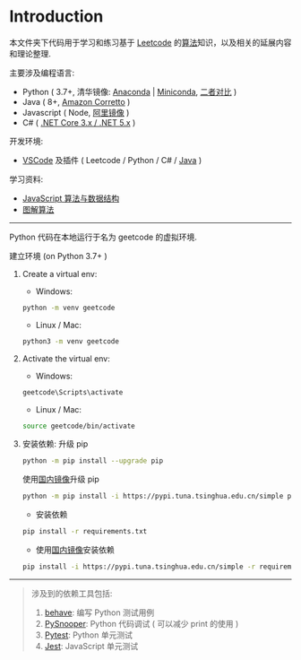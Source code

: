 # Introduction
本文件夹下代码用于学习和练习基于 [Leetcode](https://leetcode-cn.com) 的[算法](https://github.com/trekhleb/javascript-algorithms/blob/master/README.zh-CN.md)知识，以及相关的延展内容和理论整理.

主要涉及编程语言:

* Python ( 3.7+, 清华镜像: [Anaconda](https://mirrors.tuna.tsinghua.edu.cn/anaconda/archive/) | [Miniconda](https://mirrors.tuna.tsinghua.edu.cn/anaconda/miniconda/), [二者对比](https://docs.conda.io/projects/conda/en/latest/user-guide/install/download.html#anaconda-or-miniconda) )
* Java ( 8+, [Amazon Corretto](https://aws.amazon.com/cn/corretto/) )
* Javascript ( Node, [阿里镜像](http://npm.taobao.org/mirrors/node/) )
* C# ( [.NET Core 3.x / .NET 5.x](https://dotnet.microsoft.com/download) )

开发环境:

* [VSCode](https://code.visualstudio.com/) 及插件 ( Leetcode / Python / C# / [Java](https://aka.ms/vscode-java-installer-win) )

学习资料:

* [JavaScript 算法与数据结构](https://github.com/trekhleb/javascript-algorithms/blob/master/README.zh-CN.md)
* [图解算法](https://algorithm-visualizer.org/)

---
Python 代码在本地运行于名为 geetcode 的虚拟环境.

建立环境 (on Python 3.7+ )

1. Create a virtual env:
   * Windows:

   ```bash
   python -m venv geetcode
   ```

   * Linux / Mac:

   ```bash
   python3 -m venv geetcode
   ```

2. Activate the virtual env:
   * Windows:

    ```bash
    geetcode\Scripts\activate
    ```

    * Linux / Mac:

    ```bash
    source geetcode/bin/activate
    ```

3. 安装依赖:
   升级 pip

   ```bash
   python -m pip install --upgrade pip
   ```

   使用[国内镜像](https://mirrors.tuna.tsinghua.edu.cn/help/pypi/)升级 pip
   ```bash
   python -m pip install -i https://pypi.tuna.tsinghua.edu.cn/simple pip -U
   ```

   * 安装依赖

    ```bash
    pip install -r requirements.txt
    ```

   * 使用[国内镜像](https://mirrors.tuna.tsinghua.edu.cn/help/pypi/)安装依赖

   ```bash
   pip install -i https://pypi.tuna.tsinghua.edu.cn/simple -r requirements.txt
   ```

---
> 涉及到的依赖工具包括:
>
> 1. [behave](https://behave.readthedocs.io/en/latest/tutorial.html):  编写 Python 测试用例
> 2. [PySnooper](https://github.com/cool-RR/PySnooper): Python 代码调试 ( 可以减少 print 的使用 )
> 3. [Pytest](https://docs.pytest.org/en/stable/): Python 单元测试
> 4. [Jest](https://jestjs.io/zh-Hans/): JavaScript 单元测试
